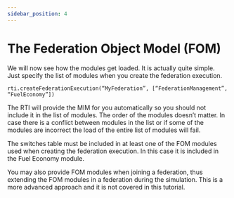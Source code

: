 ```yaml
---
sidebar_position: 4
---
```


# The Federation Object Model (FOM)

We will now see how the modules get loaded. It is actually quite simple. Just specify the list of modules when you create the federation execution.

```rti.createFederationExecution(“MyFederation”, [“FederationManagement”, “FuelEconomy”])```

The RTI will provide the MIM for you automatically so you should not include it in the list of modules. The order of the modules doesn’t matter. In case there is a conflict between modules in the list or if some of the modules are incorrect the load of the entire list of modules will fail.

The switches table must be included in at least one of the FOM modules used when creating the federation execution. In this case it is included in the Fuel Economy module.

You may also provide FOM modules when joining a federation, thus extending the FOM modules in a federation during the simulation. This is a more advanced approach and it is not covered in this tutorial.
